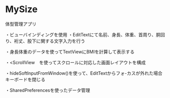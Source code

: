 # MySize
体型管理アプリ

・ビューバインディングを使用
・EditTextにて名前、身長、体重、首周り、胴回り、裄丈、股下に関する文字入力を行う

・身長体重のデータを使ってTextViewにBMIを計算して表示する

・<ScrollView　を使ってスクロールに対応した画面レイアウトを構成

・hideSoftInputFromWindow()を使って、EditTextからフォ-カスが外れた場合キーボードを閉じる

・SharedPreferencesを使ったデータ管理
